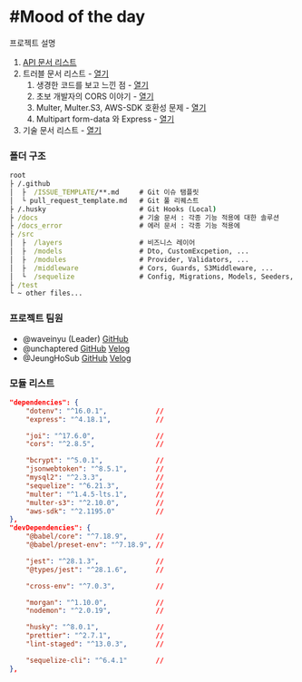 # #Mood of the day

프로젝트 설명

1. [API 문서 리스트](./docs/api/API%20%EB%AA%85%EC%84%B8%EC%84%9C.md)
2. 트러블 문서 리스트 - [열기](./docs/error/README.md)
    1. 생경한 코드를 보고 느낀 점 - [열기](./docs/error/%EC%83%9D%EA%B2%BD%ED%95%9C%20%EC%BD%94%EB%93%9C%EB%A5%BC%20%EB%B3%B4%EA%B3%A0%20%EB%8A%90%EB%82%80%20%EC%A0%90.md)
    2. 초보 개발자의 CORS 이야기 - [열기](./docs/error/%EC%B4%88%EB%B3%B4%20%EA%B0%9C%EB%B0%9C%EC%9E%90%EC%9D%98%20CORS%20%EC%9D%B4%EC%95%BC%EA%B8%B0.md)
    3. Multer, Multer.S3, AWS-SDK 호환성 문제 - [열기](./docs/error/Multer%2C%20Multer.S3%2C%20AWS-SDK%20%ED%98%B8%ED%99%98%EC%84%B1%20%EB%AC%B8%EC%A0%9C.md)
    4. Multipart form-data 와 Express - [열기](./docs/error/Multipart%20form-data%20%EC%99%80%20Express.md)
3. 기술 문서 리스트 - [열기](./docs/technique/README.md)

### 폴더 구조

```cmd
root
├ /.github
│  ├  /ISSUE_TEMPLATE/**.md     # Git 이슈 탬플릿
│  └ pull_request_template.md   # Git 풀 리퀘스트
├ /.husky                       # Git Hooks (Local)
├ /docs                         # 기술 문서 : 각종 기능 적용에 대한 솔루션
├ /docs_error                   # 에러 문서 : 각종 기능 적용에
├ /src
│  ├  /layers                   # 비즈니스 레이어
│  ├  /models                   # Dto, CustomExcpetion, ...
│  ├  /modules                  # Provider, Validators, ...
│  ├  /middleware               # Cors, Guards, S3Middleware, ...
│  └  /sequelize                # Config, Migrations, Models, Seeders, ...
├ /test
└ ~ other files...
```

### 프로젝트 팀원

-   @waveinyu (Leader) [GitHub](https://github.com/waveinyu)
-   @unchaptered [GitHub](https://github.com/unchaptered) [Velog](https://velog.io/@wlwjsan)
-   @JeungHoSub [GitHub](https://github.com/JeungHoSub) [Velog](https://velog.io/@unchapterd)

### 모듈 리스트

```json
"dependencies": {
    "dotenv": "^16.0.1",            //
    "express": "^4.18.1",           //

    "joi": "^17.6.0",               //
    "cors": "^2.8.5",               //

    "bcrypt": "^5.0.1",             //
    "jsonwebtoken": "^8.5.1",       //
    "mysql2": "^2.3.3",             //
    "sequelize": "^6.21.3",         //
    "multer": "^1.4.5-lts.1",       //
    "multer-s3": "^2.10.0",         //
    "aws-sdk": "^2.1195.0"          //
},
"devDependencies": {
    "@babel/core": "^7.18.9",       //
    "@babel/preset-env": "^7.18.9", //

    "jest": "^28.1.3",              //
    "@types/jest": "^28.1.6",       //

    "cross-env": "^7.0.3",          //

    "morgan": "^1.10.0",            //
    "nodemon": "^2.0.19",           //

    "husky": "^8.0.1",              //
    "prettier": "^2.7.1",           //
    "lint-staged": "^13.0.3",       //

    "sequelize-cli": "^6.4.1"       //
},
```
